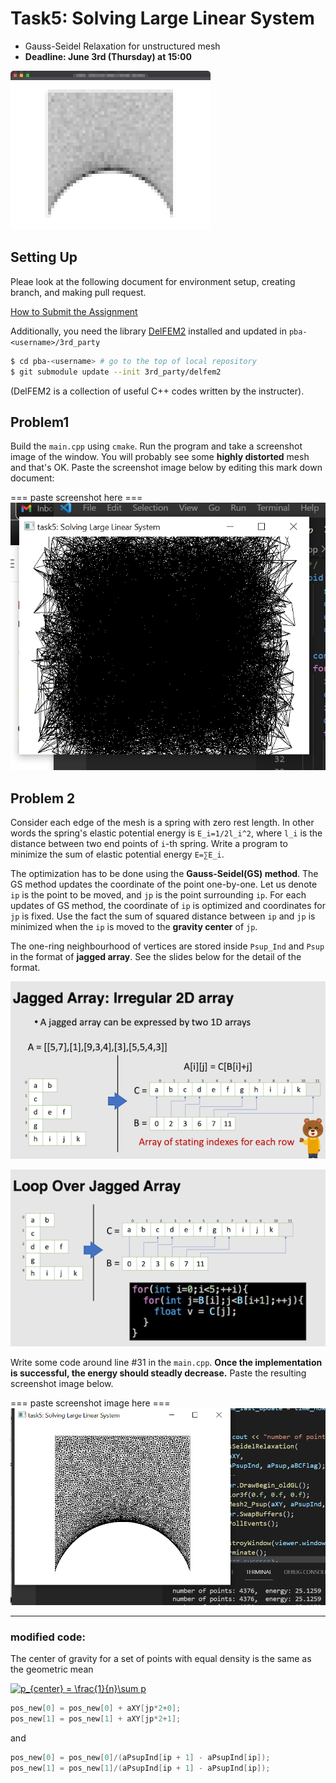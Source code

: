 # Task5: Solving Large Linear System 

- Gauss-Seidel Relaxation for unstructured mesh
- **Deadline: June 3rd (Thursday) at 15:00**

![preview](preview.png)

## Setting Up

Pleae look at the following document for environment setup, creating branch, and making pull request.

[How to Submit the Assignment](../doc/submit.md)

Additionally, you need the library [DelFEM2](https://github.com/nobuyuki83/delfem2) installed and updated in `pba-<username>/3rd_party` 

```bash
$ cd pba-<username> # go to the top of local repository
$ git submodule update --init 3rd_party/delfem2
```

(DelFEM2 is a collection of useful C++ codes written by the instructer).



## Problem1

Build the `main.cpp` using `cmake`. Run the program and take a screenshot image of the window. You will probably see some **highly distorted** mesh and that's OK. Paste the screenshot image below by editing this mark down document:

=== paste screenshot here ===
![problem1](task5_problem1.PNG)



## Problem 2

Consider each edge of the mesh is a spring with zero rest length. In other words the spring's elastic potential energy is `E_i=1/2l_i^2`,  where `l_i` is the distance between two end points of `i`-th spring. Write a program to minimize the sum of elastic potential energy `E=∑E_i`.

The optimization has to be done using the **Gauss-Seidel(GS) method**. The GS method updates the coordinate of the point one-by-one. Let us denote  `ip` is the point to be moved, and `jp` is the point surrounding `ip`.  For each updates of GS method, the coordinate of `ip` is optimized and coordinates for `jp` is fixed. Use the fact the sum of squared distance between `ip` and `jp` is minimized  when the `ip` is moved to the **gravity center** of `jp`.

The one-ring neighbourhood of vertices are stored inside `Psup_Ind` and `Psup` in the format of **jagged array**. See the slides below for the detail of the format. 

![jagged_array](jagged_array0.png)

![jagged_array](jagged_array1.png)


Write some code around line #31 in the `main.cpp`. **Once the implementation is successful, the energy should steadly decrease.** Paste the resulting screenshot image below. 

=== paste screenshot image here ===
![problem2](task5_problem2.PNG)

----

### modified code:
The center of gravity for a set of points with equal density is the same as the geometric mean

<a href="https://www.codecogs.com/eqnedit.php?latex=p_{center}&space;=&space;\frac{1}{n}\sum&space;p" target="_blank"><img src="https://latex.codecogs.com/gif.latex?p_{center}&space;=&space;\frac{1}{n}\sum&space;p" title="p_{center} = \frac{1}{n}\sum p" /></a>
```c++
pos_new[0] = pos_new[0] + aXY[jp*2+0];
pos_new[1] = pos_new[1] + aXY[jp*2+1];
```
and 
```c++
pos_new[0] = pos_new[0]/(aPsupInd[ip + 1] - aPsupInd[ip]);
pos_new[1] = pos_new[1]/(aPsupInd[ip + 1] - aPsupInd[ip]);
```






